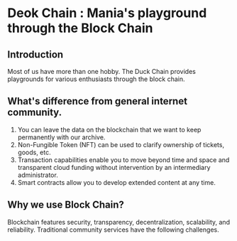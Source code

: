 # Deok Chain : Mania's playground through the Block Chain 
## Introduction

Most of us have more than one hobby.
The Duck Chain provides playgrounds for various enthusiasts through the block chain.

## What's difference from general internet community.

1. You can leave the data on the blockchain that we want to keep permanently with our archive.
2. Non-Fungible Token (NFT) can be used to clarify ownership of tickets, goods, etc.
3. Transaction capabilities enable you to move beyond time and space and transparent cloud funding without intervention by an intermediary administrator.
4. Smart contracts allow you to develop extended content at any time.

## Why we use Block Chain?
Blockchain features security, transparency, decentralization, scalability, and reliability. Traditional community services have the following challenges.
